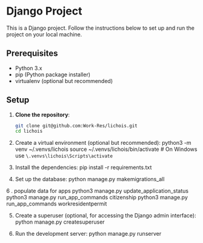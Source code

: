 # Django Project

This is a Django project. Follow the instructions below to set up and run the project on your local machine.

## Prerequisites

- Python 3.x
- pip (Python package installer)
- virtualenv (optional but recommended)

## Setup

1. **Clone the repository**:
   ```bash
   git clone git@github.com:Work-Res/lichois.git
   cd lichois


2. Create a virtual environment (optional but recommended):
    python3 -m venv ~/.venvs/lichois
    source ~/.venvs/lichois/bin/activate  # On Windows use `\.venvs\lichois\Scripts\activate`

3. Install the dependencies:
    pip install -r requirements.txt

4. Set up the database:
    python manage.py makemigrations_all

6 . populate data for apps
    python3 manage.py update_application_status
    python3 manage.py run_app_commands citizenship
    python3 manage.py run_app_commands workresidentpermit


5. Create a superuser (optional, for accessing the Django admin interface):
    python manage.py createsuperuser

6. Run the development server:
    python manage.py runserver


